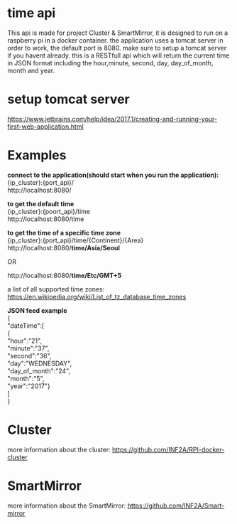 # time api
This api is made for project Cluster & SmartMirror, it is designed to run on a raspberry pi in a docker container. 
the application uses a tomcat server in order to work, the default port is 8080. 
make sure to setup a tomcat server if you havent already. 
this is a RESTfull api which will return the current time in JSON format including the hour,minute, second, day, day_of_month, month and year.

# setup tomcat server
https://www.jetbrains.com/help/idea/2017.1/creating-and-running-your-first-web-application.html

# Examples

<b>connect to the application(should start when you run the application):</b><br>
{ip_cluster}:{port_api}/<br>
http://localhost:8080/<br>

<b>to get the default time</b><br>
{ip_cluster}:{poort_api}/time<br> 
http://localhost:8080/time<br>

<b>to get the time of a specific time zone</b><br>
{ip_cluster}:{port_api}/time/{Continent}/{Area}<br> 
http://localhost:8080/<strong>time/Asia/Seoul</strong><br>

OR<br>

http://localhost:8080/<strong>time/Etc/GMT+5</strong><br>

a list of all supported time zones: https://en.wikipedia.org/wiki/List_of_tz_database_time_zones<br>

<b>JSON feed example</b><br>
{<br>
"dateTime":[<br>
{<br>
"hour":"21",<br>
"minute":"37",<br>
"second":"36",<br>
"day":"WEDNESDAY",<br>
"day_of_month":"24",<br>
"month":"5",<br>
"year":"2017"}<br>
]<br>
}<br>

# Cluster

more information about the cluster: https://github.com/INF2A/RPI-docker-cluster

# SmartMirror

more information about the SmartMirror: https://github.com/INF2A/Smart-mirror

